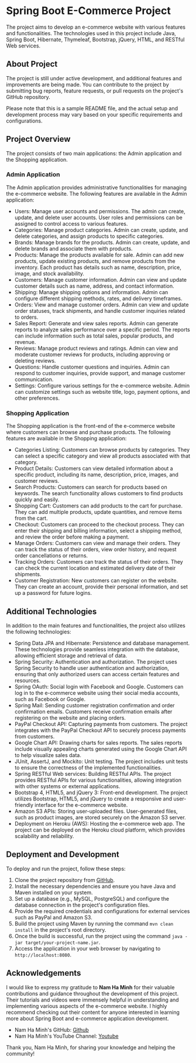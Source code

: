 # Spring Boot E-Commerce Project

The project aims to develop an e-commerce website with various features and functionalities. The technologies used in this project include Java, Spring Boot, Hibernate, Thymeleaf, Bootstrap, jQuery, HTML, and RESTful Web services.

## About Project

The project is still under active development, and additional features and improvements are being made. You can contribute to the project by submitting bug reports, feature requests, or pull requests on the project's GitHub repository.

Please note that this is a sample README file, and the actual setup and development process may vary based on your specific requirements and configurations.


## Project Overview

The project consists of two main applications: the Admin application and the Shopping application.

### Admin Application

The Admin application provides administrative functionalities for managing the e-commerce website. The following features are available in the Admin application:

- Users: Manage user accounts and permissions. The admin can create, update, and delete user accounts. User roles and permissions can be assigned to control access to various features.
- Categories: Manage product categories. Admin can create, update, and delete categories, and assign products to specific categories.
- Brands: Manage brands for the products. Admin can create, update, and delete brands and associate them with products.
- Products: Manage the products available for sale. Admin can add new products, update existing products, and remove products from the inventory. Each product has details such as name, description, price, image, and stock availability.
- Customers: Manage customer information. Admin can view and update customer details such as name, address, and contact information.
- Shipping: Manage shipping options and information. Admin can configure different shipping methods, rates, and delivery timeframes.
- Orders: View and manage customer orders. Admin can view and update order statuses, track shipments, and handle customer inquiries related to orders.
- Sales Report: Generate and view sales reports. Admin can generate reports to analyze sales performance over a specific period. The reports can include information such as total sales, popular products, and revenue.
- Reviews: Manage product reviews and ratings. Admin can view and moderate customer reviews for products, including approving or deleting reviews.
- Questions: Handle customer questions and inquiries. Admin can respond to customer inquiries, provide support, and manage customer communication.
- Settings: Configure various settings for the e-commerce website. Admin can customize settings such as website title, logo, payment options, and other preferences.

### Shopping Application

The Shopping application is the front-end of the e-commerce website where customers can browse and purchase products. The following features are available in the Shopping application:

- Categories Listing: Customers can browse products by categories. They can select a specific category and view all products associated with that category.
- Product Details: Customers can view detailed information about a specific product, including its name, description, price, images, and customer reviews.
- Search Products: Customers can search for products based on keywords. The search functionality allows customers to find products quickly and easily.
- Shopping Cart: Customers can add products to the cart for purchase. They can add multiple products, update quantities, and remove items from the cart.
- Checkout: Customers can proceed to the checkout process. They can enter their shipping and billing information, select a shipping method, and review the order before making a payment.
- Manage Orders: Customers can view and manage their orders. They can track the status of their orders, view order history, and request order cancellations or returns.
- Tracking Orders: Customers can track the status of their orders. They can check the current location and estimated delivery date of their shipments.
- Customer Registration: New customers can register on the website. They can create an account, provide their personal information, and set up a password for future logins.

## Additional Technologies

In addition to the main features and functionalities, the project also utilizes the following technologies:

- Spring Data JPA and Hibernate: Persistence and database management. These technologies provide seamless integration with the database, allowing efficient storage and retrieval of data.
- Spring Security: Authentication and authorization. The project uses Spring Security to handle user authentication and authorization, ensuring that only authorized users can access certain features and resources.
- Spring OAuth: Social login with Facebook and Google. Customers can log in to the e-commerce website using their social media accounts, such as Facebook or Google.
- Spring Mail: Sending customer registration confirmation and order confirmation emails. Customers receive confirmation emails after registering on the website and placing orders.
- PayPal Checkout API: Capturing payments from customers. The project integrates with the PayPal Checkout API to securely process payments from customers.
- Google Chart API: Drawing charts for sales reports. The sales reports include visually appealing charts generated using the Google Chart API to help visualize sales data.
- JUnit, AssertJ, and Mockito: Unit testing. The project includes unit tests to ensure the correctness of the implemented functionalities.
- Spring RESTful Web services: Building RESTful APIs. The project provides RESTful APIs for various functionalities, allowing integration with other systems or external applications.
- Bootstrap 4, HTML5, and jQuery 3: Front-end development. The project utilizes Bootstrap, HTML5, and jQuery to create a responsive and user-friendly interface for the e-commerce website.
- Amazon S3 APIs: Storing user-uploaded files. User-generated files, such as product images, are stored securely on the Amazon S3 server.
- Deployment on Heroku (AWS): Hosting the e-commerce web app. The project can be deployed on the Heroku cloud platform, which provides scalability and reliability.

## Deployment and Development

To deploy and run the project, follow these steps:

1. Clone the project repository from [GitHub](https://github.com/your-repo-link).
2. Install the necessary dependencies and ensure you have Java and Maven installed on your system.
3. Set up a database (e.g., MySQL, PostgreSQL) and configure the database connection in the project's configuration files.
4. Provide the required credentials and configurations for external services such as PayPal and Amazon S3.
5. Build the project using Maven by running the command `mvn clean install` in the project's root directory.
6. Once the build is successful, run the project using the command `java -jar target/your-project-name.jar`.
7. Access the application in your web browser by navigating to `http://localhost:8080`.

## Acknowledgements

I would like to express my gratitude to **Nam Ha Minh** for their valuable contributions and guidance throughout the development of this project. Their tutorials and videos were immensely helpful in understanding and implementing various aspects of the e-commerce website. I highly recommend checking out their content for anyone interested in learning more about Spring Boot and e-commerce application development.

- Nam Ha Minh's GitHub: [Github](https://github.com/namhaminh)
- Nam Ha Minh's YouTube Channel: [Youtube](https://www.youtube.com/@CodeJava)

Thank you, Nam Ha Minh, for sharing your knowledge and helping the community!




